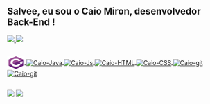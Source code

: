 ## Salvee, eu sou o Caio Miron, desenvolvedor Back-End !
<div>
<a href="https://github.com/caiomiron">
<img height="180em" src="https://github-readme-stats.vercel.app/api?username=caiomiron&show_icons=true&theme=algolia"/>
<img height="180em" src="https://github-readme-stats.vercel.app/api/top-langs/?username=caiomiron&layout=compact&langs_count=16&theme=algolia"/>
</div>

  ##

  <div>
  
  <img align="center" alt="Caio-Csharp" height="30" width="40" src="https://raw.githubusercontent.com/devicons/devicon/master/icons/csharp/csharp-original.svg">
  <img align="center" alt="Caio-Java" height="30" widht="40" src="https://cdn.jsdelivr.net/gh/devicons/devicon@latest/icons/java/java-plain.svg"/>
  <img align="center" alt="Caio-Js" height="30" widht="40" src="https://cdn.jsdelivr.net/gh/devicons/devicon@latest/icons/javascript/javascript-original.svg"/>
  <img align="center" alt="Caio-HTML" height="30" widht="40" src="https://cdn.jsdelivr.net/gh/devicons/devicon@latest/icons/html5/html5-original.svg"/>
  <img align="center" alt="Caio-CSS" height="30" widht="40" src="https://cdn.jsdelivr.net/gh/devicons/devicon@latest/icons/css3/css3-original.svg"/>
  <img align="center" alt="Caio-git" height="30" widht="40" src="https://cdn.jsdelivr.net/gh/devicons/devicon@latest/icons/git/git-original.svg"/>
  <img align="center" alt="Caio-git" height="30" widht="40" src="https://cdn.jsdelivr.net/gh/devicons/devicon@latest/icons/github/github-original.svg"/>

  ##
  
</div>

  <div>

  <a href="https://instagram.com/caiomiron_" target="_blank"><img src="https://img.shields.io/badge/-Instagram-%23E4405F?style=for-the-badge&logo=instagram&logoColor=white" target="_blank"></a>
  <a href="https://www.linkedin.com/in/caio-de-toledo-miron-aa707534a/" target="_blank"><img src="https://img.shields.io/badge/-LinkedIn-%230077B5?style=for-the-badge&logo=linkedin&logoColor=white" target="_blank"></a> 

    
  </div>
